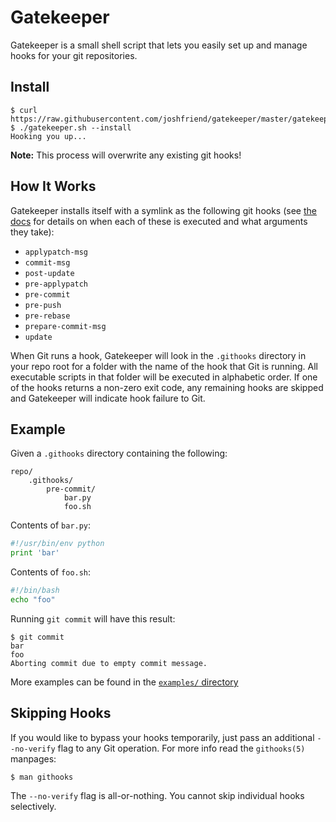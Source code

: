 # Gatekeeper

Gatekeeper is a small shell script that lets you easily set up and manage hooks for
your git repositories.

## Install

```
$ curl https://raw.githubusercontent.com/joshfriend/gatekeeper/master/gatekeeper.sh
$ ./gatekeeper.sh --install
Hooking you up...
```

**Note:** This process will overwrite any existing git hooks!

## How It Works

Gatekeeper installs itself with a symlink as the following git hooks (see
[the docs][githooks-docs] for details on when each of these is executed and
what arguments they take):

* `applypatch-msg`
* `commit-msg`
* `post-update`
* `pre-applypatch`
* `pre-commit`
* `pre-push`
* `pre-rebase`
* `prepare-commit-msg`
* `update`

When Git runs a hook, Gatekeeper will look in the `.githooks` directory in your
repo root for a folder with the name of the hook that Git is running. All
executable scripts in that folder will be executed in alphabetic order. If one
of the hooks returns a non-zero exit code, any remaining hooks are skipped and
Gatekeeper will indicate hook failure to Git.

## Example

Given a `.githooks` directory containing the following:

```
repo/
    .githooks/
        pre-commit/
            bar.py
            foo.sh
```

Contents of `bar.py`:

```python
#!/usr/bin/env python
print 'bar'
```

Contents of `foo.sh`:

```bash
#!/bin/bash
echo "foo"
```

Running `git commit` will have this result:

```
$ git commit
bar
foo
Aborting commit due to empty commit message.
```

More examples can be found in the [`examples/` directory][examples-dir]

## Skipping Hooks

If you would like to bypass your hooks temporarily, just pass an additional
`--no-verify` flag to any Git operation. For more info read the `githooks(5)`
manpages:

```
$ man githooks
```

The `--no-verify` flag is all-or-nothing. You cannot skip individual hooks
selectively.

[githooks-docs]: http://git-scm.com/docs/githooks
[examples-dir]: https://github.com/joshfriend/gatekeeper/tree/master/examples
